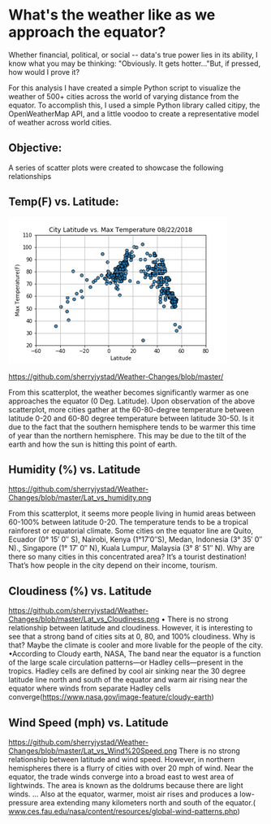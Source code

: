 # What's the weather like as we approach the equator? 

Whether financial, political, or social -- data's true power lies in its ability, I know what you may be thinking: "Obviously. It gets hotter..."But, if pressed, how would I prove it?

For this analysis I have created a simple Python script to visualize the weather of 500+ cities across the 	world of varying distance from the equator. To accomplish this, I used a simple Python library called citipy, the OpenWeatherMap API, and a little voodoo to create a representative model of weather across world cities.

## Objective:
 A series of scatter plots were created to showcase the following relationships

## Temp(F) vs. Latitude:
![TemperatureInWorldCities.png](TemperatureInWorldCities.png)

https://github.com/sherryjystad/Weather-Changes/blob/master/

From this scatterplot, the weather becomes significantly warmer as one approaches the equator (0 Deg. Latitude). Upon observation of the above scatterplot, more cities gather at the 60-80-degree temperature between latitude 0-20 and 60-80 degree temperature between latitude 30-50. Is it due to the fact that the southern hemisphere tends to be warmer this time of year than the northern hemisphere. This may be due to the tilt of the earth and how the sun is hitting this point of earth.

## Humidity (%) vs. Latitude
https://github.com/sherryjystad/Weather-Changes/blob/master/Lat_vs_humidity.png

From this scatterplot, it seems more people living in humid areas between 60-100% between latitude 0-20. The temperature tends to be a tropical rainforest or equatorial climate. Some cities on the equator line are Quito, Ecuador (0° 15′ 0″ S), Nairobi, Kenya (1°17′0″S), Medan, Indonesia (3° 35′ 0″ N)., Singapore (1° 17′ 0″ N), Kuala Lumpur, Malaysia (3° 8′ 51″ N). Why are there so many cities in this concentrated area? It’s a tourist destination! That’s how people in the city depend on their income, tourism.

## Cloudiness (%) vs. Latitude
https://github.com/sherryjystad/Weather-Changes/blob/master/Lat_vs_Cloudiness.png
•	There is no strong relationship between latitude and cloudiness. However, it is interesting to see that a strong band of cities sits at 0, 80, and 100% cloudiness. Why is that? Maybe the climate is cooler and more livable for the people of the city. 
•According to Cloudy earth, NASA, The band near the equator is a function of the large scale circulation patterns—or Hadley cells—present in the tropics. Hadley cells are defined by cool air sinking near the 30 degree latitude line north and south of the equator and warm air rising near the equator where winds from separate Hadley cells converge(https://www.nasa.gov/image-feature/cloudy-earth)


## Wind Speed (mph) vs. Latitude
https://github.com/sherryjystad/Weather-Changes/blob/master/Lat_vs_Wind%20Speed.png
There is no strong relationship between latitude and wind speed. However, in northern hemispheres there is a flurry of cities with over 20 mph of wind.
Near the equator, the trade winds converge into a broad east to west area of lightwinds. The area is known as the doldrums because there are light winds. ... Also at the equator, warmer, moist air rises and produces a low-pressure area extending many kilometers north and south of the equator.( www.ces.fau.edu/nasa/content/resources/global-wind-patterns.php)


